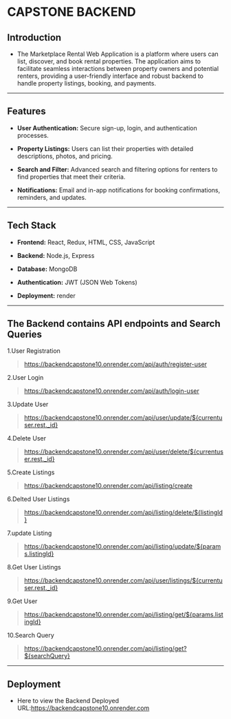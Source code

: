 # CAPSTONE BACKEND

## Introduction

- The Marketplace Rental Web Application is a platform where users can list, discover, and book rental properties. The application aims to facilitate seamless interactions between property owners and potential renters, providing a user-friendly interface and robust backend to handle property listings, booking, and payments.

***

## Features

- **User Authentication:** Secure sign-up, login, and authentication processes.
  
- **Property Listings:** Users can list their properties with detailed descriptions, photos, and pricing.

- **Search and Filter:** Advanced search and filtering options for renters to find properties that meet their criteria.
  
- **Notifications:** Email and in-app notifications for booking confirmations, reminders, and updates.

***

## Tech Stack

- **Frontend:** React, Redux, HTML, CSS, JavaScript
  
- **Backend:** Node.js, Express

- **Database:** MongoDB

- **Authentication:** JWT (JSON Web Tokens)

- **Deployment:** render

*** 

## The Backend contains API endpoints and Search Queries

1.User Registration 

>https://backendcapstone10.onrender.com/api/auth/register-user

2.User Login

>https://backendcapstone10.onrender.com/api/auth/login-user

3.Update User

>https://backendcapstone10.onrender.com/api/user/update/${currentuser.rest._id}

4.Delete User

>https://backendcapstone10.onrender.com/api/user/delete/${currentuser.rest._id}

5.Create Listings

>https://backendcapstone10.onrender.com/api/listing/create

6.Delted User Listings

>https://backendcapstone10.onrender.com/api/listing/delete/${listingId}

7.update Listing

>https://backendcapstone10.onrender.com/api/listing/update/${params.listingId}

8.Get User Listings

>https://backendcapstone10.onrender.com/api/user/listings/${currentuser.rest._id}

9.Get User

>https://backendcapstone10.onrender.com/api/listing/get/${params.listingId}

10.Search Query

>https://backendcapstone10.onrender.com/api/listing/get?${searchQuery}

***
## Deployment

- Here to view the Backend Deployed URL:https://backendcapstone10.onrender.com

